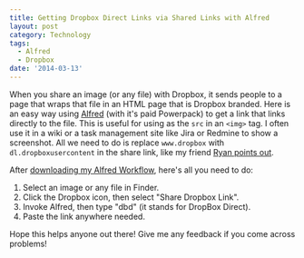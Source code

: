 ```yaml
---
title: Getting Dropbox Direct Links via Shared Links with Alfred
layout: post
category: Technology
tags:
  - Alfred
  - Dropbox
date: '2014-03-13'
---
```

When you share an image (or any file) with Dropbox, it sends people to a page that wraps that file in an HTML page that is Dropbox branded. Here is an easy way using [Alfred](http://alfredapp.com) (with it's paid Powerpack) to get a link that links directly to the file. This is useful for using as the `src` in an `<img>` tag. I often use it in a wiki or a task management site like Jira or Redmine to show a screenshot. All we need to do is replace `www.dropbox` with `dl.dropboxusercontent` in the share link, like my friend [Ryan points out](http://ryanmo.co/2013/11/03/dropboxsharedlinks/).

After [downloading my Alfred Workflow](https://www.dropbox.com/s/qem95ur8cuf1u6d/Make%20Dropbox%20Direct%20Link.alfredworkflow), here's all you need to do:

1. Select an image or any file in Finder.
2. Click the Dropbox icon, then select "Share Dropbox Link".
3. Invoke Alfred, then type "dbd" (it stands for DropBox Direct).
4. Paste the link anywhere needed.

Hope this helps anyone out there! Give me any feedback if you come across problems!
